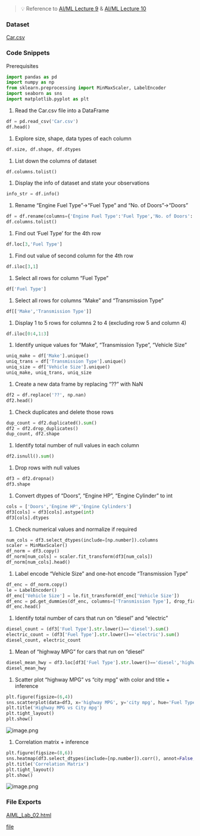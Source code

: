 
> 💡 Reference to [AI/ML Lecture 9](https://www.notion.so/24dbfd8dd68b8098af36de34a0d7e6a8) & [AI/ML Lecture 10](https://www.notion.so/24fbfd8dd68b801a9421e4886c905eec) 


### Dataset


[Car.csv](https://prod-files-secure.s3.us-west-2.amazonaws.com/cb8bfd8d-d68b-81fa-ac15-000328a0aab4/d024a51f-2217-4516-b4f9-369e6bbd57c6/Car.csv?X-Amz-Algorithm=AWS4-HMAC-SHA256&X-Amz-Content-Sha256=UNSIGNED-PAYLOAD&X-Amz-Credential=ASIAZI2LB466XXKUVEXI%2F20250815%2Fus-west-2%2Fs3%2Faws4_request&X-Amz-Date=20250815T064756Z&X-Amz-Expires=3600&X-Amz-Security-Token=IQoJb3JpZ2luX2VjEA8aCXVzLXdlc3QtMiJHMEUCIAODd%2BG2%2FgfVgLSVqlOGcWX%2FbFwZVZ8wmZKB67iIdSyuAiEA1s6yfS5e7cuxbAtMghiEe6QAGpo929uzgFDKCbkjWy4q%2FwMIVxAAGgw2Mzc0MjMxODM4MDUiDGnzOniFw4aZbiEYySrcA%2FMUdRoDWNLmDx3rq6XfltWuSEI4lVb52uZFyBaqEHhF%2B%2F5h%2FJvla1cYAfTW7BDCYdM4H4ED4Rah0DuvOqDxe5mlhIECexV4pT89PEhJr8ZDLlXRWg93a4%2BeTk8FrB0quC0rJmHVAR%2FS4d%2FrfKMBs%2FaMFZfh%2FtzK4fg83igZExgHG8KRF%2F7jWa%2FxZ%2BEqviWssAeAz%2B%2FIAxqURz9cE44omboWLLTxZRg7zrBkB4DLeSmsP8S7l3EdYrZX0TgVWI%2BOov2Q1tkrV8e42jaT40oTX%2BWM4yWSJvhrpZArDRRB305LU3H3HVw3xYyhlyx714RI2%2Bshnt894v1SJ04JjHYDRSpUdAXL%2F9j6fHkLF0W43U5olYAhvzVGjuJsguZxUq%2BG7t0y6cqLD4V0I9rpLHw3A0YsMcPw4Wduy5J2vckFsitay7dEV3b8Bw7M%2Bz3ZCOaQM56ANRr0%2FlC6ySrAcW%2B%2FXS5ApBFl1CCfMSAE%2FP%2FxmCSmp4Ab2uNVjtWADpgb5kecVDT%2B4M2yS4Xq0rqjQWp3723wEFWaqok24h4GTpiHe5esfp8t8IqGPxpCTzF%2B2%2BW4f8dII%2Fwyrry3GChWixGQu5SyXIFjEiqtEfYR33NBHx4FAASoJ1N4m744JRkrMOej%2B8QGOqUBunuO7OchPk0VkIIEuDLWc1KVx1Ky%2B8hWIfaus%2Bqvj9txVhWxCYq%2BFdvq1SgodZpiEa0KQNrMIE3dGDJSfc0tS%2BsGX9AkJS%2Bb4%2F%2BUwPJBqT5TtiyM9n%2FlBuh3Vihnq2p8pvjNxAlYH7LagW8sevr2HcJ%2FTaUCRXX9R%2FeJrkVkc9j4%2F%2F6zstlNtEpFMGU6kbW8IBT7Yp8VVTihOfHkxDbr59QBvIOh&X-Amz-Signature=1051525cb379754cee6344edee45efc069851951db566d2297ed25d1b779e91f&X-Amz-SignedHeaders=host&x-amz-checksum-mode=ENABLED&x-id=GetObject)


### Code Snippets


Prerequisites


```python
import pandas as pd
import numpy as np
from sklearn.preprocessing import MinMaxScaler, LabelEncoder
import seaborn as sns
import matplotlib.pyplot as plt
```

1. Read the Car.csv file into a DataFrame

```python
df = pd.read_csv('Car.csv')
df.head()
```

1. Explore size, shape, data types of each column

```python
df.size, df.shape, df.dtypes
```

1. List down the columns of dataset

```python
df.columns.tolist()
```

1. Display the info of dataset and state your observations

```python
info_str = df.info()
```

1. Rename “Engine Fuel Type”→“Fuel Type” and “No. of Doors”→“Doors”

```python
df = df.rename(columns={'Engine Fuel Type':'Fuel Type','No. of Doors':'Doors'})
df.columns.tolist()
```

1. Find out ‘Fuel Type’ for the 4th row

```python
df.loc[3,'Fuel Type']
```

1. Find out value of second column for the 4th row

```python
df.iloc[3,1]
```

1. Select all rows for column “Fuel Type”

```python
df['Fuel Type']
```

1. Select all rows for columns “Make” and “Transmission Type”

```python
df[['Make','Transmission Type']]
```

1. Display 1 to 5 rows for columns 2 to 4 (excluding row 5 and column 4)

```python
df.iloc[0:4,1:3]
```

1. Identify unique values for “Make”, “Transmission Type”, “Vehicle Size”

```python
uniq_make = df['Make'].unique()
uniq_trans = df['Transmission Type'].unique()
uniq_size = df['Vehicle Size'].unique()
uniq_make, uniq_trans, uniq_size
```

1. Create a new data frame by replacing “??” with NaN

```python
df2 = df.replace('??', np.nan)
df2.head()
```

1. Check duplicates and delete those rows

```python
dup_count = df2.duplicated().sum()
df2 = df2.drop_duplicates()
dup_count, df2.shape
```

1. Identify total number of null values in each column

```python
df2.isnull().sum()
```

1. Drop rows with null values

```python
df3 = df2.dropna()
df3.shape
```

1. Convert dtypes of “Doors”, “Engine HP”, “Engine Cylinder” to int

```python
cols = ['Doors','Engine HP','Engine Cylinders']
df3[cols] = df3[cols].astype(int)
df3[cols].dtypes
```

1. Check numerical values and normalize if required

```python
num_cols = df3.select_dtypes(include=[np.number]).columns
scaler = MinMaxScaler()
df_norm = df3.copy()
df_norm[num_cols] = scaler.fit_transform(df3[num_cols])
df_norm[num_cols].head()
```

1. Label encode “Vehicle Size” and one-hot encode “Transmission Type”

```python
df_enc = df_norm.copy()
le = LabelEncoder()
df_enc['Vehicle Size'] = le.fit_transform(df_enc['Vehicle Size'])
df_enc = pd.get_dummies(df_enc, columns=['Transmission Type'], drop_first=False)
df_enc.head()
```

1. Identify total number of cars that run on “diesel” and “electric”

```python
diesel_count = (df3['Fuel Type'].str.lower()=='diesel').sum()
electric_count = (df3['Fuel Type'].str.lower()=='electric').sum()
diesel_count, electric_count
```

1. Mean of “highway MPG” for cars that run on “diesel”

```python
diesel_mean_hwy = df3.loc[df3['Fuel Type'].str.lower()=='diesel','highway MPG'].mean()
diesel_mean_hwy
```

1. Scatter plot “highway MPG” vs “city mpg” with color and title + inference

```python
plt.figure(figsize=(6,4))
sns.scatterplot(data=df3, x='highway MPG', y='city mpg', hue='Fuel Type', s=30)
plt.title('Highway MPG vs City mpg')
plt.tight_layout()
plt.show()
```


![image.png](https://prod-files-secure.s3.us-west-2.amazonaws.com/cb8bfd8d-d68b-81fa-ac15-000328a0aab4/e9850857-96cd-43b6-8186-2eea6032b517/image.png?X-Amz-Algorithm=AWS4-HMAC-SHA256&X-Amz-Content-Sha256=UNSIGNED-PAYLOAD&X-Amz-Credential=ASIAZI2LB466XXKUVEXI%2F20250815%2Fus-west-2%2Fs3%2Faws4_request&X-Amz-Date=20250815T064757Z&X-Amz-Expires=3600&X-Amz-Security-Token=IQoJb3JpZ2luX2VjEA8aCXVzLXdlc3QtMiJHMEUCIAODd%2BG2%2FgfVgLSVqlOGcWX%2FbFwZVZ8wmZKB67iIdSyuAiEA1s6yfS5e7cuxbAtMghiEe6QAGpo929uzgFDKCbkjWy4q%2FwMIVxAAGgw2Mzc0MjMxODM4MDUiDGnzOniFw4aZbiEYySrcA%2FMUdRoDWNLmDx3rq6XfltWuSEI4lVb52uZFyBaqEHhF%2B%2F5h%2FJvla1cYAfTW7BDCYdM4H4ED4Rah0DuvOqDxe5mlhIECexV4pT89PEhJr8ZDLlXRWg93a4%2BeTk8FrB0quC0rJmHVAR%2FS4d%2FrfKMBs%2FaMFZfh%2FtzK4fg83igZExgHG8KRF%2F7jWa%2FxZ%2BEqviWssAeAz%2B%2FIAxqURz9cE44omboWLLTxZRg7zrBkB4DLeSmsP8S7l3EdYrZX0TgVWI%2BOov2Q1tkrV8e42jaT40oTX%2BWM4yWSJvhrpZArDRRB305LU3H3HVw3xYyhlyx714RI2%2Bshnt894v1SJ04JjHYDRSpUdAXL%2F9j6fHkLF0W43U5olYAhvzVGjuJsguZxUq%2BG7t0y6cqLD4V0I9rpLHw3A0YsMcPw4Wduy5J2vckFsitay7dEV3b8Bw7M%2Bz3ZCOaQM56ANRr0%2FlC6ySrAcW%2B%2FXS5ApBFl1CCfMSAE%2FP%2FxmCSmp4Ab2uNVjtWADpgb5kecVDT%2B4M2yS4Xq0rqjQWp3723wEFWaqok24h4GTpiHe5esfp8t8IqGPxpCTzF%2B2%2BW4f8dII%2Fwyrry3GChWixGQu5SyXIFjEiqtEfYR33NBHx4FAASoJ1N4m744JRkrMOej%2B8QGOqUBunuO7OchPk0VkIIEuDLWc1KVx1Ky%2B8hWIfaus%2Bqvj9txVhWxCYq%2BFdvq1SgodZpiEa0KQNrMIE3dGDJSfc0tS%2BsGX9AkJS%2Bb4%2F%2BUwPJBqT5TtiyM9n%2FlBuh3Vihnq2p8pvjNxAlYH7LagW8sevr2HcJ%2FTaUCRXX9R%2FeJrkVkc9j4%2F%2F6zstlNtEpFMGU6kbW8IBT7Yp8VVTihOfHkxDbr59QBvIOh&X-Amz-Signature=ba5522bd432ab7e15b8f3c0cecb1c84b9a32d4a628684a4afedc8068f295442f&X-Amz-SignedHeaders=host&x-amz-checksum-mode=ENABLED&x-id=GetObject)

1. Correlation matrix + inference

```python
plt.figure(figsize=(8,6))
sns.heatmap(df3.select_dtypes(include=[np.number]).corr(), annot=False, cmap='coolwarm', square=True)
plt.title('Correlation Matrix')
plt.tight_layout()
plt.show()
```


![image.png](https://prod-files-secure.s3.us-west-2.amazonaws.com/cb8bfd8d-d68b-81fa-ac15-000328a0aab4/d740a77f-dedf-4352-9152-fd6842d7399b/image.png?X-Amz-Algorithm=AWS4-HMAC-SHA256&X-Amz-Content-Sha256=UNSIGNED-PAYLOAD&X-Amz-Credential=ASIAZI2LB466XXKUVEXI%2F20250815%2Fus-west-2%2Fs3%2Faws4_request&X-Amz-Date=20250815T064757Z&X-Amz-Expires=3600&X-Amz-Security-Token=IQoJb3JpZ2luX2VjEA8aCXVzLXdlc3QtMiJHMEUCIAODd%2BG2%2FgfVgLSVqlOGcWX%2FbFwZVZ8wmZKB67iIdSyuAiEA1s6yfS5e7cuxbAtMghiEe6QAGpo929uzgFDKCbkjWy4q%2FwMIVxAAGgw2Mzc0MjMxODM4MDUiDGnzOniFw4aZbiEYySrcA%2FMUdRoDWNLmDx3rq6XfltWuSEI4lVb52uZFyBaqEHhF%2B%2F5h%2FJvla1cYAfTW7BDCYdM4H4ED4Rah0DuvOqDxe5mlhIECexV4pT89PEhJr8ZDLlXRWg93a4%2BeTk8FrB0quC0rJmHVAR%2FS4d%2FrfKMBs%2FaMFZfh%2FtzK4fg83igZExgHG8KRF%2F7jWa%2FxZ%2BEqviWssAeAz%2B%2FIAxqURz9cE44omboWLLTxZRg7zrBkB4DLeSmsP8S7l3EdYrZX0TgVWI%2BOov2Q1tkrV8e42jaT40oTX%2BWM4yWSJvhrpZArDRRB305LU3H3HVw3xYyhlyx714RI2%2Bshnt894v1SJ04JjHYDRSpUdAXL%2F9j6fHkLF0W43U5olYAhvzVGjuJsguZxUq%2BG7t0y6cqLD4V0I9rpLHw3A0YsMcPw4Wduy5J2vckFsitay7dEV3b8Bw7M%2Bz3ZCOaQM56ANRr0%2FlC6ySrAcW%2B%2FXS5ApBFl1CCfMSAE%2FP%2FxmCSmp4Ab2uNVjtWADpgb5kecVDT%2B4M2yS4Xq0rqjQWp3723wEFWaqok24h4GTpiHe5esfp8t8IqGPxpCTzF%2B2%2BW4f8dII%2Fwyrry3GChWixGQu5SyXIFjEiqtEfYR33NBHx4FAASoJ1N4m744JRkrMOej%2B8QGOqUBunuO7OchPk0VkIIEuDLWc1KVx1Ky%2B8hWIfaus%2Bqvj9txVhWxCYq%2BFdvq1SgodZpiEa0KQNrMIE3dGDJSfc0tS%2BsGX9AkJS%2Bb4%2F%2BUwPJBqT5TtiyM9n%2FlBuh3Vihnq2p8pvjNxAlYH7LagW8sevr2HcJ%2FTaUCRXX9R%2FeJrkVkc9j4%2F%2F6zstlNtEpFMGU6kbW8IBT7Yp8VVTihOfHkxDbr59QBvIOh&X-Amz-Signature=e83906a4f51d3040e527726dc5a83b02ed871ea3a2bca00fe4a0924a20e0a4c8&X-Amz-SignedHeaders=host&x-amz-checksum-mode=ENABLED&x-id=GetObject)


### File Exports


[AIML_Lab_02.html](https://prod-files-secure.s3.us-west-2.amazonaws.com/cb8bfd8d-d68b-81fa-ac15-000328a0aab4/9e482127-a1f1-460e-ba16-bdf20b4547a3/AIML_Lab_02.html?X-Amz-Algorithm=AWS4-HMAC-SHA256&X-Amz-Content-Sha256=UNSIGNED-PAYLOAD&X-Amz-Credential=ASIAZI2LB466XXKUVEXI%2F20250815%2Fus-west-2%2Fs3%2Faws4_request&X-Amz-Date=20250815T064757Z&X-Amz-Expires=3600&X-Amz-Security-Token=IQoJb3JpZ2luX2VjEA8aCXVzLXdlc3QtMiJHMEUCIAODd%2BG2%2FgfVgLSVqlOGcWX%2FbFwZVZ8wmZKB67iIdSyuAiEA1s6yfS5e7cuxbAtMghiEe6QAGpo929uzgFDKCbkjWy4q%2FwMIVxAAGgw2Mzc0MjMxODM4MDUiDGnzOniFw4aZbiEYySrcA%2FMUdRoDWNLmDx3rq6XfltWuSEI4lVb52uZFyBaqEHhF%2B%2F5h%2FJvla1cYAfTW7BDCYdM4H4ED4Rah0DuvOqDxe5mlhIECexV4pT89PEhJr8ZDLlXRWg93a4%2BeTk8FrB0quC0rJmHVAR%2FS4d%2FrfKMBs%2FaMFZfh%2FtzK4fg83igZExgHG8KRF%2F7jWa%2FxZ%2BEqviWssAeAz%2B%2FIAxqURz9cE44omboWLLTxZRg7zrBkB4DLeSmsP8S7l3EdYrZX0TgVWI%2BOov2Q1tkrV8e42jaT40oTX%2BWM4yWSJvhrpZArDRRB305LU3H3HVw3xYyhlyx714RI2%2Bshnt894v1SJ04JjHYDRSpUdAXL%2F9j6fHkLF0W43U5olYAhvzVGjuJsguZxUq%2BG7t0y6cqLD4V0I9rpLHw3A0YsMcPw4Wduy5J2vckFsitay7dEV3b8Bw7M%2Bz3ZCOaQM56ANRr0%2FlC6ySrAcW%2B%2FXS5ApBFl1CCfMSAE%2FP%2FxmCSmp4Ab2uNVjtWADpgb5kecVDT%2B4M2yS4Xq0rqjQWp3723wEFWaqok24h4GTpiHe5esfp8t8IqGPxpCTzF%2B2%2BW4f8dII%2Fwyrry3GChWixGQu5SyXIFjEiqtEfYR33NBHx4FAASoJ1N4m744JRkrMOej%2B8QGOqUBunuO7OchPk0VkIIEuDLWc1KVx1Ky%2B8hWIfaus%2Bqvj9txVhWxCYq%2BFdvq1SgodZpiEa0KQNrMIE3dGDJSfc0tS%2BsGX9AkJS%2Bb4%2F%2BUwPJBqT5TtiyM9n%2FlBuh3Vihnq2p8pvjNxAlYH7LagW8sevr2HcJ%2FTaUCRXX9R%2FeJrkVkc9j4%2F%2F6zstlNtEpFMGU6kbW8IBT7Yp8VVTihOfHkxDbr59QBvIOh&X-Amz-Signature=c1dbbd8759571756db4f2faddca05c84d9dda7d0e347670ba35113954cc4ce51&X-Amz-SignedHeaders=host&x-amz-checksum-mode=ENABLED&x-id=GetObject)


[file](https://prod-files-secure.s3.us-west-2.amazonaws.com/cb8bfd8d-d68b-81fa-ac15-000328a0aab4/42ba88fe-3fdd-4cb3-94d1-7395b259185e/AIML_Lab_02.ipynb?X-Amz-Algorithm=AWS4-HMAC-SHA256&X-Amz-Content-Sha256=UNSIGNED-PAYLOAD&X-Amz-Credential=ASIAZI2LB466XXKUVEXI%2F20250815%2Fus-west-2%2Fs3%2Faws4_request&X-Amz-Date=20250815T064757Z&X-Amz-Expires=3600&X-Amz-Security-Token=IQoJb3JpZ2luX2VjEA8aCXVzLXdlc3QtMiJHMEUCIAODd%2BG2%2FgfVgLSVqlOGcWX%2FbFwZVZ8wmZKB67iIdSyuAiEA1s6yfS5e7cuxbAtMghiEe6QAGpo929uzgFDKCbkjWy4q%2FwMIVxAAGgw2Mzc0MjMxODM4MDUiDGnzOniFw4aZbiEYySrcA%2FMUdRoDWNLmDx3rq6XfltWuSEI4lVb52uZFyBaqEHhF%2B%2F5h%2FJvla1cYAfTW7BDCYdM4H4ED4Rah0DuvOqDxe5mlhIECexV4pT89PEhJr8ZDLlXRWg93a4%2BeTk8FrB0quC0rJmHVAR%2FS4d%2FrfKMBs%2FaMFZfh%2FtzK4fg83igZExgHG8KRF%2F7jWa%2FxZ%2BEqviWssAeAz%2B%2FIAxqURz9cE44omboWLLTxZRg7zrBkB4DLeSmsP8S7l3EdYrZX0TgVWI%2BOov2Q1tkrV8e42jaT40oTX%2BWM4yWSJvhrpZArDRRB305LU3H3HVw3xYyhlyx714RI2%2Bshnt894v1SJ04JjHYDRSpUdAXL%2F9j6fHkLF0W43U5olYAhvzVGjuJsguZxUq%2BG7t0y6cqLD4V0I9rpLHw3A0YsMcPw4Wduy5J2vckFsitay7dEV3b8Bw7M%2Bz3ZCOaQM56ANRr0%2FlC6ySrAcW%2B%2FXS5ApBFl1CCfMSAE%2FP%2FxmCSmp4Ab2uNVjtWADpgb5kecVDT%2B4M2yS4Xq0rqjQWp3723wEFWaqok24h4GTpiHe5esfp8t8IqGPxpCTzF%2B2%2BW4f8dII%2Fwyrry3GChWixGQu5SyXIFjEiqtEfYR33NBHx4FAASoJ1N4m744JRkrMOej%2B8QGOqUBunuO7OchPk0VkIIEuDLWc1KVx1Ky%2B8hWIfaus%2Bqvj9txVhWxCYq%2BFdvq1SgodZpiEa0KQNrMIE3dGDJSfc0tS%2BsGX9AkJS%2Bb4%2F%2BUwPJBqT5TtiyM9n%2FlBuh3Vihnq2p8pvjNxAlYH7LagW8sevr2HcJ%2FTaUCRXX9R%2FeJrkVkc9j4%2F%2F6zstlNtEpFMGU6kbW8IBT7Yp8VVTihOfHkxDbr59QBvIOh&X-Amz-Signature=90e7b2d6ed0e15115a2a1a7a63c72255a2636144174c90c568ee63e7446b9684&X-Amz-SignedHeaders=host&x-amz-checksum-mode=ENABLED&x-id=GetObject)

